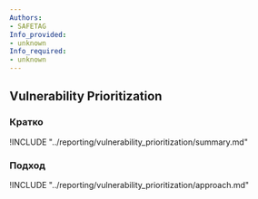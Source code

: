 ```yaml
---
Authors:
- SAFETAG
Info_provided:
- unknown
Info_required:
- unknown
---
```


## Vulnerability Prioritization

### Кратко

!INCLUDE "../reporting/vulnerability_prioritization/summary.md"

### Подход

!INCLUDE "../reporting/vulnerability_prioritization/approach.md"